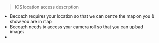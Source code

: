 


> IOS location access description
 - Becoach requires your location so that we can centre the map on you & show you are in map
 - Becoach needs to access your camera roll so that you can upload images
 -

<!--stackedit_data:
eyJoaXN0b3J5IjpbNjkzMjY3OTA1XX0=
-->
